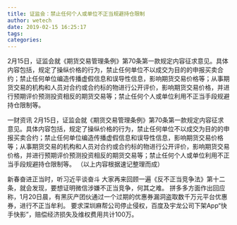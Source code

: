 ```yaml
---
title: 证监会：禁止任何个人或单位不正当规避持仓限制
author: wetech
date: 2019-02-15 16:25:17
tags: 
categories: 
---
```

2月15日，证监会就《期货交易管理条例》第70条第一款规定内容征求意见。具体内容包括，规定了操纵价格的行为，禁止任何单位不以成交为目的的申报买卖合约；禁止任何单位编造传播虚假信息和误导性信息，影响期货交易价格等；从事期货交易的机构和人员对合约或合约标的物进行公开评价，影响期货交易价格，并进行预期评价预测投资相反的期货交易等；禁止任何个人或单位利用不正当手段规避持仓限制等。
<!-- more -->
一财资讯
2月15日，证监会就《期货交易管理条例》第70条第一款规定内容征求意见。具体内容包括，规定了操纵价格的行为，禁止任何单位不以成交为目的的申报买卖合约；禁止任何单位编造传播虚假信息和误导性信息，影响期货交易价格等；从事期货交易的机构和人员对合约或合约标的物进行公开评价，影响期货交易价格，并进行预期评价预测投资相反的期货交易等；禁止任何个人或单位利用不正当手段规避持仓限制等。
（以上内容根据速记整理而成）
 
 
新春奋进正当时，听习近平谈奋斗
大家再来回顾一遍《反不正当竞争法》第十二条，就会发现，要想证明微信涉嫌不正当竞争，何其之难。
拼多多方面作出回应称，1月20日晨，有黑灰产团伙通过一个过期的优惠券漏洞盗取数千万元平台优惠券，进行不正当牟利。
要求深圳麻帮公司停止侵权，百度及宇龙公司下架App“快手快影”，赔偿经济损失及维权费用共计100万。
